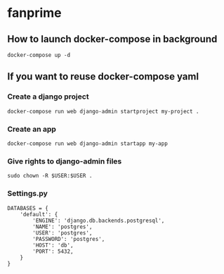 # fanprime



## How to launch docker-compose in background

```
docker-compose up -d
```

## If you want to reuse docker-compose yaml

### Create a django project
```
docker-compose run web django-admin startproject my-project .
```

### Create an app
```
docker-compose run web django-admin startapp my-app
```

### Give rights to django-admin files
```
sudo chown -R $USER:$USER .
```

### Settings.py
```
DATABASES = {
    'default': {
        'ENGINE': 'django.db.backends.postgresql',
        'NAME': 'postgres',
        'USER': 'postgres',
        'PASSWORD': 'postgres',
        'HOST': 'db',
        'PORT': 5432,
    }
}
```
